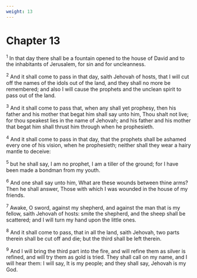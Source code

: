 ```yaml
---
weight: 13
---
```


# Chapter 13

<sup>1</sup> In that day there shall be a fountain opened to the house of David and to the inhabitants of Jerusalem, for sin and for uncleanness. 

<sup>2</sup> And it shall come to pass in that day, saith Jehovah of hosts, that I will cut off the names of the idols out of the land, and they shall no more be remembered; and also I will cause the prophets and the unclean spirit to pass out of the land. 

<sup>3</sup> And it shall come to pass that, when any shall yet prophesy, then his father and his mother that begat him shall say unto him, Thou shalt not live; for thou speakest lies in the name of Jehovah; and his father and his mother that begat him shall thrust him through when he prophesieth. 

<sup>4</sup> And it shall come to pass in that day, that the prophets shall be ashamed every one of his vision, when he prophesieth; neither shall they wear a hairy mantle to deceive: 

<sup>5</sup> but he shall say, I am no prophet, I am a tiller of the ground; for I have been made a bondman from my youth. 

<sup>6</sup> And one shall say unto him, What are these wounds between thine arms? Then he shall answer, Those with which I was wounded in the house of my friends. 

<sup>7</sup> Awake, O sword, against my shepherd, and against the man that is my fellow, saith Jehovah of hosts: smite the shepherd, and the sheep shall be scattered; and I will turn my hand upon the little ones. 

<sup>8</sup> And it shall come to pass, that in all the land, saith Jehovah, two parts therein shall be cut off and die; but the third shall be left therein. 

<sup>9</sup> And I will bring the third part into the fire, and will refine them as silver is refined, and will try them as gold is tried. They shall call on my name, and I will hear them: I will say, It is my people; and they shall say, Jehovah is my God. 


